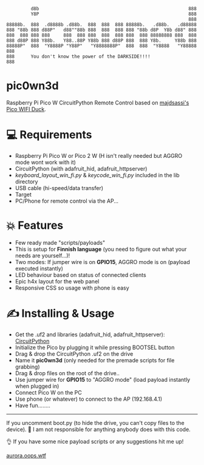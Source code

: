 ```
         d8b                                                       888 
         Y8P                                                       888 
                                                                   888 
88888b.  888  .d8888b .d88b.  888  888  888 88888b.   .d88b.   .d88888 
888 "88b 888 d88P"   d88""88b 888  888  888 888 "88b d8P  Y8b d88" 888 
888  888 888 888     888  888 888  888  888 888  888 88888888 888  888 
888 d88P 888 Y88b.   Y88..88P Y88b 888 d88P 888  888 Y8b.     Y88b 888 
88888P"  888  "Y8888P "Y88P"   "Y8888888P"  888  888  "Y8888   "Y88888 
888                                                                    
888      You don't know the power of the DARKSIDE!!!!
888
```
# pic0wn3d
Raspberry Pi Pico W CircuitPython Remote Control based on [majdsassi's Pico WIFI Duck](https://github.com/majdsassi/Pico-WIFI-Duck).

# 💻 Requirements
- Raspberry Pi Pico W or Pico 2 W (H isn't really needed but AGGRO mode wont work with it)
- CircuitPython (with adafruit_hid, adafruit_httpserver)
- _keyboard_layout_win_fi.py_ & _keycode_win_fi.py_ included in the lib directory
- USB cable (hi-speed/data transfer)
- Target
- PC/Phone for remote control via the AP...

# 💥 Features
- Few ready made "scripts/payloads"
- This is setup for **Finnish language** (you need to figure out what your needs are yourself...)!
- Two modes: If jumper wire is on **GPIO15**, AGGRO mode is on (payload executed instantly) 
- LED behaviour based on status of connected clients
- Epic h4x layout for the web panel
- Responsive CSS so usage with phone is easy

# ✍️ Installing & Usage
- Get the .uf2 and libraries (adafruit_hid, adafruit_httpserver): [CircuitPython](https://circuitpython.org/board/raspberry_pi_pico_w/)
- Initialize the Pico by plugging it while pressing BOOTSEL button
- Drag & drop the CircuitPython .uf2 on the drive
- Name it **pic0wn3d** (only needed for the premade scripts for file grabbing)
- Drag & drop files on the root of the drive..
- Use jumper wire for **GPIO15** to "AGGRO mode" (load payload instantly when plugged in)
- Connect Pico W on the PC
- Use phone (or whatever) to connect to the AP (192.168.4.1)
- Have fun........

---------------------

If you uncomment boot.py (to hide the drive, you can't copy files to the device).
🚫 I am not responsible for anything anybody does with this code.

👌 If you have some nice payload scripts or any suggestions hit me up!

[aurora.oops.wtf](https://aurora.oops.wtf)
